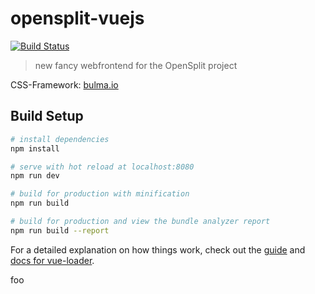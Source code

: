 # opensplit-vuejs
[![Build Status](https://travis-ci.org/OpenSplit/vuejs-frontend.svg?branch=master)](https://travis-ci.org/OpenSplit/vuejs-frontend)

> new fancy webfrontend for the OpenSplit project

CSS-Framework: [bulma.io](https://bulma.io/)

## Build Setup

``` bash
# install dependencies
npm install

# serve with hot reload at localhost:8080
npm run dev

# build for production with minification
npm run build

# build for production and view the bundle analyzer report
npm run build --report
```

For a detailed explanation on how things work, check out the [guide](http://vuejs-templates.github.io/webpack/) and [docs for vue-loader](http://vuejs.github.io/vue-loader).

foo

